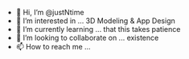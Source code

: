 - 👋 Hi, I’m @justNtime
- 👀 I’m interested in ... 3D Modeling & App Design
- 🌱 I’m currently learning ... that this takes patience
- 💞️ I’m looking to collaborate on ... existence
- 📫 How to reach me ... 

<!---
jlmanning22/jlmanning22 is a ✨ special ✨ repository because its `README.md` (this file) appears on your GitHub profile.
You can click the Preview link to take a look at your changes.
--->
